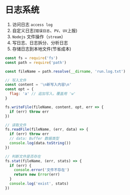 # 日志系统

1. 访问日志 `access log`
2. 自定义日志(`错误日志`、`PV`、`UV`上报)
3. `Nodejs` 文件操作（`stream`）
4. 写日志、日志拆分、分析日志
5. 存储日志到本地文件(节省成本)

```js
const fs = require('fs')
const path = require('path')

const fileName = path.resolve(__dirname, 'run.log.txt')

// 写入文件
const content = '\n新写入内容\n'
const opt = {
  flag: 'a' // 追加写入。覆盖用 'w'
}

fs.writeFile(fileName, content, opt, err => {
  if (err) throw err
})

// 读取文件
fs.readFile(fileName, (err, data) => {
  if (err) throw err
  // data: Buffer 数据类型
  console.log(data.toString())
})

// 判断文件是否存在
fs.stat(fileName, (err, stats) => {
  if (err) {
    console.error('文件不存在')
    return new Error(err)
  }
  console.log('exist', stats)
})

```